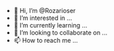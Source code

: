 - 👋 Hi, I’m @Rozarioser
- 👀 I’m interested in ...
- 🌱 I’m currently learning ...
- 💞️ I’m looking to collaborate on ...
- 📫 How to reach me ...

<!---
Rozarioser/Rozarioser is a ✨ special ✨ repository because its `README.md` (this file) appears on your GitHub profile.
You can click the Preview link to take a look at your changes.
--->
